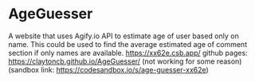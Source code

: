 # AgeGuesser
A website that uses Agify.io API to estimate age of user based only on name. This could be used to find the average estimated age of comment section if only names are available.
https://xx62e.csb.app/
github pages: https://claytoncb.github.io/AgeGuesser/ (not working for some reason)
(sandbox link: https://codesandbox.io/s/age-guesser-xx62e)
